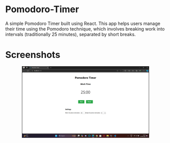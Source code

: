 # Pomodoro-Timer
A simple Pomodoro Timer built using React. This app helps users manage their time using the Pomodoro technique, which involves breaking work into intervals (traditionally 25 minutes), separated by short breaks.
<br>
<h1>Screenshots</h1>


<div align="center">
    <img src="screen1.png" width="400px"</img> 
</div>
